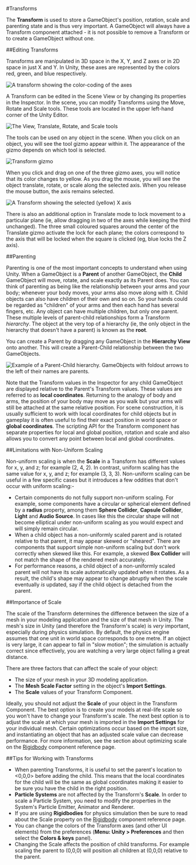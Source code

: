 #Transforms

The __Transform__ is used to store a GameObject's position, rotation, scale and parenting state and is thus very important. A GameObject will always have a Transform component attached - it is not possible to remove a Transform or to create a GameObject without one.


##Editing Transforms

Transforms are manipulated in 3D space in the X, Y, and Z axes or in 2D space in just X and Y. In Unity, these axes are represented by the colors red, green, and blue respectively.

![A transform showing the color-coding of the axes](../uploads/Main/TransformExample2.png) 

A Transform can be edited in the Scene View or by changing its properties in the Inspector. In the scene, you can modify Transforms using the Move, Rotate and Scale tools. These tools are located in the upper left-hand corner of the Unity Editor.

![The View, Translate, Rotate, and Scale tools](../uploads/Main/Transform-Tools.png) 

The tools can be used on any object in the scene. When you click on an object, you will see the tool gizmo appear within it. The appearance of the gizmo depends on which tool is selected.

![Transform gizmo](../uploads/Main/TransformGizmo35.png) 

When you click and drag on one of the three gizmo axes, you will notice that its color changes to yellow. As you drag the mouse, you will see the object translate, rotate, or scale along the selected axis. When you release the mouse button, the axis remains selected.

![A Transform showing the selected (yellow) X axis](../uploads/Main/TransformExample3.png)

There is also an additional option in Translate mode to lock movement to a particular plane (ie, allow dragging in two of the axes while keeping the third unchanged). The three small coloured squares around the center of the Translate gizmo activate the lock for each plane; the colors correspond to the axis that will be locked when the square is clicked (eg, blue locks the Z axis).


##Parenting

Parenting is one of the most important concepts to understand when using Unity. When a GameObject is a __Parent__ of another GameObject, the __Child__ GameObject will move, rotate, and scale exactly as its Parent does. You can think of parenting as being like the relationship between your arms and your body; whenever your body moves, your arms also move along with it. Child objects can also have children of their own and so on. So your hands could be regarded as "children" of your arms and then each hand has several fingers, etc. Any object can have multiple children, but only one parent. These multiple levels of parent-child relationships form a Transform _hierarchy_. The object at the very top of a hierarchy (ie, the only object in the hierarchy that doesn't have a parent) is known as the __root__.

You can create a Parent by dragging any GameObject in the __Hierarchy View__ onto another. This will create a Parent-Child relationship between the two GameObjects.

![Example of a Parent-Child hierarchy. GameObjects with foldout arrows to the left of their names are parents.](../uploads/Main/ParentingExample.png) 

Note that the Transform values in the Inspector for any child GameObject are displayed relative to the Parent's Transform values. These values are referred to as __local coordinates__. Returning to the analogy of body and arms, the position of your body may move as you walk but your arms will still be attached at the same relative position. For scene construction, it is usually sufficient to work with local coordinates for child objects but in gameplay it is often useful to find their exact position in world space or __global coordinates__. The scripting API for the Transform component has separate properties for local and global position, rotation and scale and also allows you to convert any point between local and global coordinates.


##Limitations with Non-Uniform Scaling

Non-uniform scaling is when the __Scale__ in a Transform has different values for x, y, and z; for example (2, 4, 2). In contrast, uniform scaling has the same value for x, y, and z; for example (3, 3, 3). Non-uniform scaling can be useful in a few specific cases but it introduces a few oddities that don't occur with uniform scaling:-

* Certain components do not fully support non-uniform scaling. For example, some components have a circular or spherical element defined by a __radius__ property, among them __Sphere Collider__, __Capsule Collider__, __Light__ and __Audio Source__. In cases like this the circular shape will not become elliptical under non-uniform scaling as you would expect and will simply remain circular.
* When a child object has a non-uniformly scaled parent and is rotated relative to that parent, it may appear skewed or "sheared". There are components that support simple non-uniform scaling but don't work correctly when skewed like this. For example, a skewed __Box Collider__ will not match the shape of the rendered mesh accurately.
* For performance reasons, a child object of a non-uniformly scaled parent will not have its scale automatically updated when it rotates. As a result, the child's shape may appear to change abruptly when the scale eventually _is_ updated, say if the child object is detached from the parent.


##Importance of Scale

The scale of the Transform determines the difference between the size of a mesh in your modeling application and the size of that mesh in Unity. The mesh's size in Unity (and therefore the Transform's scale) is _very_ important, especially during physics simulation. By default, the physics engine assumes that one unit in world space corresponds to one metre. If an object is very large, it can appear to fall in "slow motion"; the simulation is actually correct since effectively, you are watching a very large object falling a great distance.

There are three factors that can affect the scale of your object:

* The size of your mesh in your 3D modeling application.
* The __Mesh Scale Factor__ setting in the object's __Import Settings__.
* The __Scale__ values of your Transform Component.

Ideally, you should not adjust the __Scale__ of your object in the Transform Component. The best option is to create your models at real-life scale so you won't have to change your Transform's scale. The next best option is to adjust the scale at which your mesh is imported in the __Import Settings__ for your individual mesh. Certain optimizations occur based on the import size, and instantiating an object that has an adjusted scale value can decrease performance. For more information, see the section about optimizing scale on the [Rigidbody](class-Rigidbody) component reference page.


##Tips for Working with Transforms

* When parenting Transforms, it is useful to set the parent's location to &lt;0,0,0&gt; before adding the child. This means that the local coordinates for the child will be the same as global coordinates making it easier to be sure you have the child in the right position. 
* __Particle Systems__ are not affected by the Transform's __Scale__. In order to scale a Particle System, you need to modify the properties in the System's Particle Emitter, Animator and Renderer.
* If you are using __Rigidbodies__ for physics simulation then be sure to read about the Scale property on the [Rigidbody](class-Rigidbody) component reference page.
* You can change the colors of the Transform axes (and other UI elements) from the preferences (__Menu: Unity &gt; Preferences__ and then select the __Colors & keys__ panel).
* Changing the Scale affects the position of child transforms. For example scaling the parent to (0,0,0) will position all children at (0,0,0) relative to the parent.

